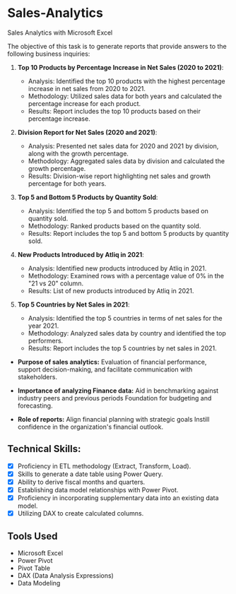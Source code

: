 # Sales-Analytics
Sales Analytics with Microsoft Excel

The objective of this task is to generate reports that provide answers to the following business inquiries:

1. **Top 10 Products by Percentage Increase in Net Sales (2020 to 2021)**:
   - Analysis: Identified the top 10 products with the highest percentage increase in net sales from 2020 to 2021.
   - Methodology: Utilized sales data for both years and calculated the percentage increase for each product.
   - Results: Report includes the top 10 products based on their percentage increase.

2. **Division Report for Net Sales (2020 and 2021)**:
   - Analysis: Presented net sales data for 2020 and 2021 by division, along with the growth percentage.
   - Methodology: Aggregated sales data by division and calculated the growth percentage.
   - Results: Division-wise report highlighting net sales and growth percentage for both years.

3. **Top 5 and Bottom 5 Products by Quantity Sold**:
   - Analysis: Identified the top 5 and bottom 5 products based on quantity sold.
   - Methodology: Ranked products based on the quantity sold.
   - Results: Report includes the top 5 and bottom 5 products by quantity sold.

4. **New Products Introduced by Atliq in 2021**:
   - Analysis: Identified new products introduced by Atliq in 2021.
   - Methodology: Examined rows with a percentage value of 0% in the "21 vs 20" column.
   - Results: List of new products introduced by Atliq in 2021.

5. **Top 5 Countries by Net Sales in 2021**:
   - Analysis: Identified the top 5 countries in terms of net sales for the year 2021.
   - Methodology: Analyzed sales data by country and identified the top performers.
   - Results: Report includes the top 5 countries by net sales in 2021.

- **Purpose of sales analytics:** Evaluation of financial performance, support decision-making, and facilitate communication with stakeholders.

- **Importance of analyzing Finance data:** Aid in benchmarking against industry peers and previous periods Foundation for budgeting and forecasting.

- **Role of reports:** Align financial planning with strategic goals Instill confidence in the organization's financial outlook. 

## Technical Skills:
- [x]	Proficiency in ETL methodology (Extract, Transform, Load).
- [x]	Skills to generate a date table using Power Query.
- [x]	Ability to derive fiscal months and quarters.
- [x]	Establishing data model relationships with Power Pivot.
- [x]	Proficiency in incorporating supplementary data into an existing data model.
- [x]	Utilizing DAX to create calculated columns.

## Tools Used
- Microsoft Excel
- Power Pivot
- Pivot Table
- DAX (Data Analysis Expressions)
- Data Modeling
